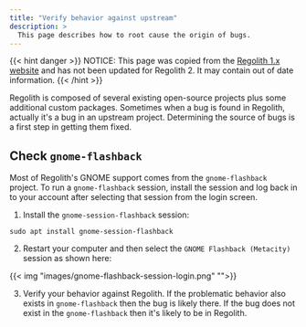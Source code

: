 ```yaml
---
title: "Verify behavior against upstream"
description: >
  This page describes how to root cause the origin of bugs.
---
```


{{< hint danger >}}
NOTICE: This page was copied from the [Regolith 1.x website](https://regolith-linux.org) and has not been updated for Regolith 2.  It may contain out of date information.
{{< /hint >}}

Regolith is composed of several existing open-source projects plus some additional custom packages.  Sometimes when a bug is found in Regolith, actually it's a bug in an upstream project.  Determining the source of bugs is a first step in getting them fixed.

## Check `gnome-flashback`

Most of Regolith's GNOME support comes from the `gnome-flashback` project.  To run a `gnome-flashback` session, install the session and log back in to your account after selecting that session from the login screen.

1. Install the `gnome-session-flashback` session:

```console
sudo apt install gnome-session-flashback
```

2. Restart your computer and then select the `GNOME Flashback (Metacity)` session as shown here:

{{< img "images/gnome-flashback-session-login.png" "">}}

3. Verify your behavior against Regolith.  If the problematic behavior also exists in `gnome-flashback` then the bug is likely there.  If the bug does not exist in the `gnome-flashback` then it's likely to be in Regolith.